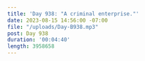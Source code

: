 ```yaml
---
title: 'Day 938: "A criminal enterprise."'
date: 2023-08-15 14:56:00 -07:00
file: "/uploads/Day-B938.mp3"
post: Day 938
duration: '00:04:40'
length: 3958658
---
```


